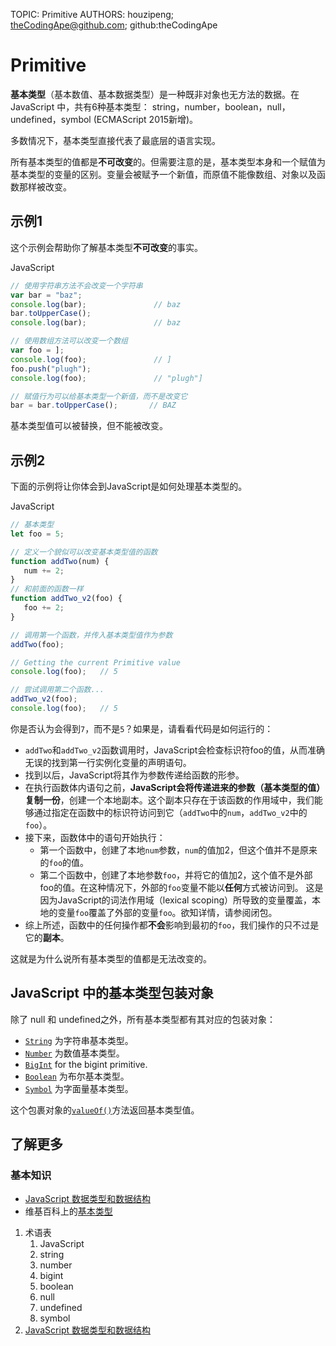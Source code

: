 TOPIC: Primitive
AUTHORS: houzipeng; theCodingApe@github.com; github:theCodingApe

# Primitive

**基本类型**（基本数值、基本数据类型）是一种既非对象也无方法的数据。在 JavaScript 中，共有6种基本类型：
string，number，boolean，null，undefined，symbol (ECMAScript 2015新增)。

多数情况下，基本类型直接代表了最底层的语言实现。

所有基本类型的值都是**不可改变**的。但需要注意的是，基本类型本身和一个赋值为基本类型的变量的区别。变量会被赋予一个新值，而原值不能像数组、对象以及函数那样被改变。

## 示例1

这个示例会帮助你了解基本类型**不可改变**的事实。

JavaScript

```javascript
// 使用字符串方法不会改变一个字符串
var bar = "baz";
console.log(bar);               // baz
bar.toUpperCase();
console.log(bar);               // baz

// 使用数组方法可以改变一个数组
var foo = ];
console.log(foo);               // ]
foo.push("plugh");
console.log(foo);               // "plugh"]

// 赋值行为可以给基本类型一个新值，而不是改变它
bar = bar.toUpperCase();       // BAZ
```

基本类型值可以被替换，但不能被改变。

## 示例2

下面的示例将让你体会到JavaScript是如何处理基本类型的。

JavaScript

```javascript
// 基本类型
let foo = 5;

// 定义一个貌似可以改变基本类型值的函数
function addTwo(num) {
   num += 2;
}
// 和前面的函数一样
function addTwo_v2(foo) {
   foo += 2;
}

// 调用第一个函数，并传入基本类型值作为参数
addTwo(foo);

// Getting the current Primitive value
console.log(foo);   // 5

// 尝试调用第二个函数...
addTwo_v2(foo);
console.log(foo);   // 5
```

你是否认为会得到`7`，而不是`5`？如果是，请看看代码是如何运行的：

- `addTwo`和`addTwo_v2`函数调用时，JavaScript会检查标识符foo的值，从而准确无误的找到第一行实例化变量的声明语句。
- 找到以后，JavaScript将其作为参数传递给函数的形参。
- 在执行函数体内语句之前，**JavaScript会将传递进来的参数（基本类型的值）复制一份**，创建一个本地副本。这个副本只存在于该函数的作用域中，我们能够通过指定在函数中的标识符访问到它（`addTwo`中的`num`，`addTwo_v2`中的`foo`）。
- 接下来，函数体中的语句开始执行：
    - 第一个函数中，创建了本地`num`参数，`num`的值加2，但这个值并不是原来的`foo`的值。
    - 第二个函数中，创建了本地参数`foo`，并将它的值加2，这个值不是外部foo的值。在这种情况下，外部的`foo`变量不能以**任何**方式被访问到。
    这是因为JavaScript的词法作用域（lexical scoping）所导致的变量覆盖，本地的变量`foo`覆盖了外部的变量`foo`。欲知详情，请参阅闭包。
- 综上所述，函数中的任何操作都**不会**影响到最初的`foo`，我们操作的只不过是它的**副本**。

这就是为什么说所有基本类型的值都是无法改变的。

## JavaScript 中的基本类型包装对象

除了 null 和 undefined之外，所有基本类型都有其对应的包装对象：

- [`String`](https://developer.mozilla.org/zh-CN/docs/Web/JavaScript/Reference/String) 为字符串基本类型。
- [`Number`](https://developer.mozilla.org/zh-CN/docs/Web/JavaScript/Reference/Global_Objects/Number)
为数值基本类型。
- [`BigInt`](https://developer.mozilla.org/zh-CN/docs/Web/JavaScript/Reference/Global_Objects/BigInt)
for the bigint primitive.
- [`Boolean`](https://developer.mozilla.org/zh-CN/docs/Web/JavaScript/Reference/Boolean) 为布尔基本类型。
- [`Symbol`](https://developer.mozilla.org/zh-CN/docs/Web/JavaScript/Reference/Global_Objects/Symbol)
为字面量基本类型。

这个包裹对象的[`valueOf()`](https://developer.mozilla.org/zh-CN/docs/Web/JavaScript/Reference/Global_Objects/Object/valueOf)方法返回基本类型值。

## 了解更多

### 基本知识

- [JavaScript 数据类型和数据结构](https://developer.mozilla.org/zh-CN/docs/Web/JavaScript/Data_structures)
- 维基百科上的[基本类型](https://zh.wikipedia.org/wiki/Primitive%20data%20type)

1. 术语表
   1. JavaScript
   1. string
   1. number
   1. bigint
   1. boolean
   1. null
   1. undefined
   1. symbol
1. [JavaScript 数据类型和数据结构](https://developer.mozilla.org/zh-CN/docs/Web/JavaScript/Data_structures)
